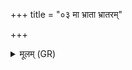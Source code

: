 +++
title = "०३ मा भ्राता भ्रातरम्"

+++
<details><summary>मूलम् (GR)</summary>

मा भ्राता भ्रातरं द्विक्षन्  
मा स्वसारम् उत स्वसा ।  
सम्यञ्चः सव्रता भूत्वा  
वाचं वदत भद्रया ॥
</details>